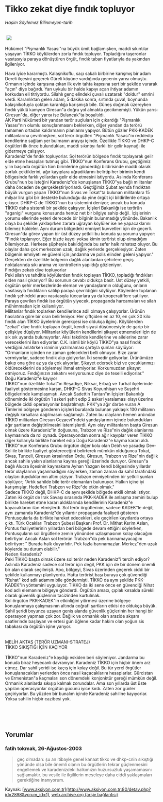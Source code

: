 # Tikko zekat diye fındık topluyor

*Haşim Söylemez Bilinmeyen-tarih*

<div>
 <font>
  <img border="0" height="1" src="/web/20050113150539im_/http://www.aksiyon.com.tr/images/blank.gif"/>
 </font>
 <font class="content">
  <p>
   <img border="0" hspace="5" src="http://web.archive.org/web/20050113150539im_/http://www.aksiyon.com.tr/resim/455/40.jpg" vspace="5"/>
  </p>
 </font>
 <font class="content">
  Hükümet "Pişmanlık Yasası"na büyük ümit bağlamışken, maddi sıkıntılar yaşayan TİKKO köylülerden zorla fındık topluyor. Topladığını taşeronlar vasıtasıyla paraya dönüştüren örgüt, fındık taban fiyatlarıyla da yakından ilgileniyor.
 </font>
 <br/>
 <p>
  <font class="content">
   Hava iyice kararmıştı. Kalaşnikoflu, saçı sakalı birbirine karışmış bir adam Dereli ilçesini geçerek Güreli köyüne vardığında gecenin yarısı olmuştu. Ormanın içinde karşısına çıkan ilk evin tahta kapısına sert bir şekilde vurarak "açın" diye bağırdı. Yarı uykulu bir halde kapıyı açan ihtiyar adamın korkudan eli titriyordu. Silahlı genç elindeki çuvalı uzatarak "doldur" emrini verdi. Karanlıktan gelen adam, 5 dakika sonra, sırtında çuval, boynunda kalaşnikofuyla çoktan karanlığa karışmıştı bile. Güneş doğmak üzereyken fındık yüklü kamyon Giresun"a doğru yol almakta gecikmemişti. Yükün yarısı Giresun"da, diğer yarısı ise Bulancak"ta boşaltıldı.
   <br>
    AK Parti hükümeti bir yandan terör suçluları için çıkardığı "Pişmanlık Yasası"nın olumlu sonuçlanmasını beklerken, diğer yandan da terörü tamamen ortadan kaldırmanın planlarını yapıyor. Bütün gözler PKK-KADEK militanlarına çevrilmişken, sol terör örgütleri "Pişmanlık Yasası"nı reddedip kendilerine sağlam yer bulmanın arayışı içinde. Özellikle TİKKO ve DHKP-C örgütleri ilk önce bulundukları, maddi sıkıntıyı farklı bir gelir kaynağı ile gidermeye çalışıyor.
    <br>
     Karadeniz"de fındık topluyorlar. Sol terörün bölgede fındık toplayarak gelir elde etme hesapları tutmuş gibi. TİKKO"nun Konferans Grubu, geçtiğimiz yılın başında örgütün tüm birimlerine gönderdiği bildirisinde maddi olarak zorluk çektiklerini, ağır kayıplara uğradıklarını belirtip her birimin kendi bölgesinde farklı yollardan gelir elde etmesini istiyordu. Aslında Konferans Grubu"nun bu isteğini Karadeniz"de konuşlanan TİKKO"ya bağlı militanlar daha önceden de gerçekleştiriyorlardı. Geçtiğimiz Şubat ayında fındıktan büyük vurgun yapan TİKKO"nun Sivas ve Tokat"ta bulunan militanlara 15 milyar lira gibi bir destekte bulunduğu da yine örgüt içi bildirilerde ortaya çıkıyor. DHKP-C de TİKKO"nun bu sistemini deniyor; ancak bu konuda TİKKO daha sistemli bir şekilde çalışıyor. İçişleri Bakanlığı ise terörün "aganigi" vurgunu konusunda henüz net bir bilgiye sahip değil. İçişlerinin yorumu ellerinde yeteri derecede bir bilginin bulunmadığı yönünde. Bakanlık olaya bu şekilde yaklaşırken zarara uğrayan köylüler ise ne yapacaklarını bilemez haldeler. Aynı durum bölgedeki emniyet kuvvetleri için de geçerli. Giresun"da görev yapan bir üst düzey yetkili bu konuda şu yorumu yapıyor: "Fındık toplanıyor. Eğer bizde kaydı yoksa kimin terörist olup olmadığını bilemiyoruz. Herkese şüpheyle bakıldığında bu sefer halk rahatsız oluyor. Bu olaylar daha çok  merkezden uzak, dağlık yerlerde gerçekleşiyor.  Zaten bölgenin emniyeti ve güveni için jandarma ve polis elinden geleni yapıyor." Gerçekten de özellikle bölgenin dağlık alanlardan şehirlere geçiş noktalarında sıkı arama ve kontrollerin yapıldığı gözleniyor.
     <br>
      Fındığın zekatı diye topluyorlar
      <br>
       Peki silah ve tehditle köylülerden fındık toplayan TİKKO, topladığı fındıkları elden nasıl çıkarıyor? Bu sorunun cevabı oldukça basit. Üst düzey yetkili, örgütün şehir merkezlerinde eleman ve yandaşlarının olduğunu, onların vasıtasıyla fındıkların satılıp paraya çevrildiğini söylüyor. Köylerden toplanan fındık şehirdeki aracı vasıtasıyla tüccarlara ya da kooperatiflere satılıyor. Paraya çevrilen fındık ise örgütün yiyecek, propaganda harcamaları ve silah mühimmatları için kullanılıyor.
       <br/>
       Militanlar fındık toplarken kendilerince adil olmaya çalışıyorlar. Ürünün hasılatına göre bir oran belirleniyor. Her çiftçiden en az 10, en çok 20 kilo fındık alan TİKKO üyelerinin gerekçesi ise oldukça ilginç. Köylülerden "zekat" diye fındık toplayan örgüt, kendi siyasi düşüncesiyle de garip bir çelişkiye düşüyor. Militanlar köylülerin kendilerini şikayet etmemeleri için de sık sık uyarıda bulunuyorlar. Aksi takdirde kendilerine ve ailelerine zarar vereceklerini ilan ediyorlar. C.K. isimli bir köylü TİKKO"ya nasıl fındık verdiğini anlatırken isminin yazılmaması şartıyla şunları söylüyor: "Ormanların içinden ne zaman gelecekleri belli olmuyor. Bize zarar vermiyorlar, sadece fındık alıp gidiyorlar. İki senedir geliyorlar. Ürünümüze bakıp ona göre az ya da çok alıyorlar. Şikayet edersek bizi ve çocuklarımızı öldüreceklerini de söylemeyi ihmal etmiyorlar. Korkumuzdan şikayet etmiyoruz. Fındığınızın zekatını veriyorsunuz diye de teselli ediyorlar."
       <br/>
       Doğu Karadeniz"e kayıyor
       <br/>
       TİKKO"nun özellikle Tokat"ın Reşadiye, Niksar, Erbağ ve Turhal ilçelerinde faaliyet göstermesine karşın, DHKP-C Sivas Koyunhisarı ve Suşehri bölgelerinde kamplaşmıştı. Ancak Sadettin Tantan"ın İçişleri Bakanlığı döneminde iki örgütün 1 askeri şehit edip 2 askeri yaralaması olayı üzerine bölgede ciddi operasyonlar başlatılmıştı. PKK"ya ağır darbe vuran A Timlerini bölgeye gönderen içişleri buralarda bulunan yaklaşık 100 militanın değişik kırsallara dağılmasını sağlamıştı. Zaten bu olayların hemen ardından TİKKO militanları Giresun Cezaevi"ndeki yandaşlarının içinde bulundukları ağır şartların değiştirilmesini istemişlerdi. Aynı olay militanların başta Giresun olmak üzere Karadeniz"in doğusuna, Trabzon ve Rize"nin dağlık alanlarına kaymasında da rol oynadı. Operasyondan sonra ağır kayıplar veren TİKKO diğer kollarıyla birlikte hareket edip Doğu Karadeniz"e kayma kararı aldı. TİKKO"nun Konferans Grubu örgütün diğer kolu olan  Debh ve yasadışı Dev-Sol ile birlikte faaliyet göstereceğini belirterek mümkün olduğunca Tokat, Sivas, Tunceli, Giresun kırsalından Ordu, Giresun, Trabzon ve Rize"nin dağlık ancak sahile yakın alanlarına kayma gereği üzerinde duruyor. Giresun"a bağlı Alucra ilçesinin kaymakamı  Ayhan Yazgan kendi bölgesinde yıllardır terör olaylarının yaşanmadığını söylerken, zaman zaman da sahil tarafındaki olayları duyduklarının altını çiziyor. Trabzon emniyetinden bir yetkili şunları söylüyor; "Artık sahilde bile terör elemanları bulunuyor. Halkın içine iyi karışmışlar. Hedefleri Trabzon ve Rize"de etkin olmak."
       <br/>
       Sadece TİKKO değil, DHKP-C de aynı şekilde bölgede etkili olmak istiyor. Zaten iki örgüt de Irak Savaşı sırasında PKK-KADEK ile anlaşma zemini bulup birlikte hareket etme kararı aldıklarında kendilerinin Karadeniz"e kayacaklarını ilan etmişlerdi. Sol terör örgütlerinin, sadece KADEK"le değil, aynı zamanda Karadeniz"de yıllardır propaganda faaliyeti gösteren Pontusçularla da birlikte hareket edecekleri, ele geçirilen kayıtlarda ortaya çıktı. Türk Ocakları Trabzon Şubesi Başkanı Prof. Dr. Mithat Kerim Aslan, Pontus faaliyetlerinin yıllardan beri bölgede devam ettiğini söylerken, Pontusçuların sol örgütlerle zemin yönünden uzlaşmasının kolay olacağını belirtiyor. Ancak Aslan sol terörün Trabzon"da pek barınamayacağını belirtiyor: " Burada halk duyarlıdır. Pek fazla barınamazlar. Merkez"den uzak köylerde bu durum olabilir."
       <br/>
       Neden Karadeniz?
       <br/>
       Peki TİKKO başta olmak üzere sol terör neden Karadeniz"i tercih ediyor? Aslında Karadeniz sadece sol terör için değil, PKK için de bir dönem önemli bir alan olarak seçilmişti. Apo, bölgeyi, Sivas üzerinden geçerek ciddi bir şekilde kullanmayı planlıyordu. Hatta terörist başı buraya çok güvendiği "Ruhat" kod adlı adamını bile göndermişti. TİKKO da aynı şekilde PKK-KADEK"in yöntemini uyguluyor. TİKKO da iki sene önce en güvendiği Nihat kod adlı elemanını bölgeye gönderdi. Örgütün amacı, çıplak kırsalda sürekli olarak güvenlik güçlerinin tacizinden kurtulmak.
       <br/>
       Sol örgütün PKK-KADEK"in etkinliğini yitirmesi üzerine bölgeye konuşlanmaya çalışmasının altında coğrafi şartların etkisi de oldukça büyük. Sahil şeridi boyunca uzayan geniş alanda güvenlik güçlerinin her hangi bir operasyon yapması çok zor. Dağlık ve ormanlık olan arazide akşam saatlerinde başlayan ve ertesi gün öğlene kadar hakim olan yoğun sis tabakası da örgütün işine yarıyor.
       <br/>
       <br/>
       <br/>
       MELİH AKTAŞ (TERÖR UZMANI-STRATEJ)
       <br/>
       TİKKO SIKIŞTIĞI İÇİN KAÇIYOR
       <br/>
       <br/>
       TİKKO"nun Karadeniz"e kaydığı eskiden beri söyleniyor. Jandarma bu konuda biraz heyecanlı davranıyor. Karadeniz TİKKO için hiçbir önem arz etmez. Dar sahil şeridi ise kaçış için kolay değil. Bu tür yerel örgütler konuşlanacakları yerlerden önce nasıl kaçacaklarını hesaplarlar. Gürcistan ve Ermenistan"a  kaçmaları son dönemdeki konjonktür gereği mümkün değil. Ormanlık alanlarda sıkışıp kalmak zorundalar. Ama son yıllarda üst üste  yapılan operasyonlar örgütün gücünü iyice kırdı. Zaten zor günler geçiriyorlar. Bu yüzden bir bunalım içinde Karadeniz sahiline kayıyorlar. Yoksa sahilin hiçbir cazibesi yok.
       <br/>
      </br>
     </br>
    </br>
   </br>
  </font>
 </p>
</div>


## Yorumlar

### fatih tokmak, 26-Ağustos-2003
> geç olmadan: 
> şu an itibayle genel kanaat tikko ve dhkp-cnin sıkıştığı yönünde olsa bile önemli olanın bu örgütlerin tekrar güçlenmesini engellemek ve karadenizdeki halkımızın huzursuzluk yaşamamasını sağlamaktır. bu vesile ile ilgililerin meseleye daha ciddi yaklaşmaları gerektiğine inanıyorum.

Kaynak: [www.aksiyon.com.tr](http://www.aksiyon.com.tr:80/detay.php?id=2898&yorum_id=1), [web.archive.org (arşiv bağlantısı)](http://web.archive.org/web/20050113150539/http://www.aksiyon.com.tr:80/detay.php?id=2898&yorum_id=1)
